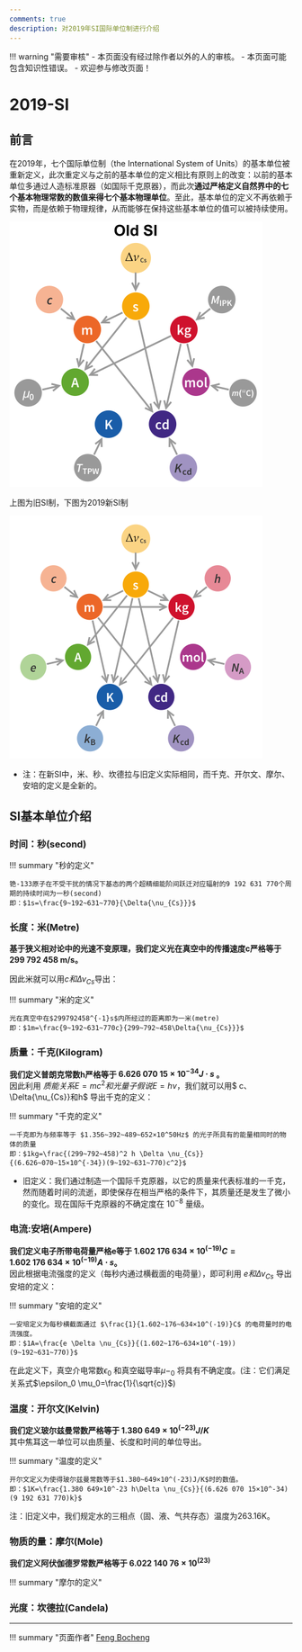```yaml
---
comments: true
description: 对2019年SI国际单位制进行介绍
---
```


!!! warning "需要审核"
    - 本页面没有经过除作者以外的人的审核。
    - 本页面可能包含知识性错误。
    - 欢迎参与修改页面！

# 2019-SI

## 前言

在2019年，七个国际单位制（the International System of Units）的基本单位被重新定义，此次重定义与之前的基本单位的定义相比有原则上的改变：以前的基本单位多通过人造标准原器（如国际千克原器），而此次**通过严格定义自然界中的七个基本物理常数的数值来得七个基本物理单位**。至此，基本单位的定义不再依赖于实物，而是依赖于物理规律，从而能够在保持这些基本单位的值可以被持续使用。

![OLD-SI](physics/../electromagnetics/img/OLD-SI.png)

上图为旧SI制，下图为2019新SI制

![NEW-SI](physics/../electromagnetics/img/NEW-SI.png)

- 注：在新SI中，米、秒、坎德拉与旧定义实际相同，而千克、开尔文、摩尔、安培的定义是全新的。

## SI基本单位介绍

### 时间：秒(second)

!!! summary "秒的定义"

    铯-133原子在不受干扰的情况下基态的两个超精细能阶间跃迁对应辐射的9 192 631 770个周期的持续时间为一秒(second)  
    即：$1s=\frac{9~192~631~770}{\Delta{\nu_{Cs}}}$  

### 长度：米(Metre)

**基于狭义相对论中的光速不变原理，我们定义光在真空中的传播速度c严格等于299 792 458 m/s。**  

因此米就可以用$c和\Delta{\nu_{Cs}}$导出：

!!! summary "米的定义"

    光在真空中在$299792458^{-1}s$内所经过的距离即为一米(metre)  
    即：$1m=\frac{9~192~631~770c}{299~792~458\Delta{\nu_{Cs}}}$

### 质量：千克(Kilogram)

**我们定义普朗克常数h严格等于 $6.626~070~15×10^{-34}J \cdot s$ 。**  
因此利用 $质能关系E=mc^2和光量子假说E=h\nu$，我们就可以用$ c、\Delta{\nu_{Cs}}和h$ 导出千克的定义：  

!!! summary "千克的定义"

    一千克即为与频率等于 $1.356~392~489~652×10^50Hz$ 的光子所具有的能量相同时的物体的质量
    即：$1kg=\frac{(299~792~458)^2 h \Delta \nu_{Cs}}{(6.626~070~15×10^{-34})(9~192~631~770)c^2}$

- 旧定义：我们通过制造一个国际千克原器，以它的质量来代表标准的一千克，然而随着时间的流逝，即使保存在相当严格的条件下，其质量还是发生了微小的变化。现在国际千克原器的不确定度在 $10^{-8}$ 量级。

### 电流:安培(Ampere)

**我们定义电子所带电荷量严格e等于 $1.602~176~634×10^(-19)C=1.602~176~634×10^(-19)A \cdot s$。**  
因此根据电流强度的定义（每秒内通过横截面的电荷量），即可利用 $e和\Delta{\nu_{Cs}}$ 导出安培的定义：

!!! summary "安培的定义"

    一安培定义为每秒横截面通过 $\frac{1}{1.602~176~634×10^(-19)}C$ 的电荷量时的电流强度。
    即：$1A=\frac{e \Delta \nu_{Cs}}{(1.602~176~634×10^(-19))(9~192~631~770)}$

在此定义下，真空介电常数$\epsilon_0$ 和真空磁导率$\mu-_0$ 将具有不确定度。(注：它们满足关系式$\epsilon_0 \mu_0=\frac{1}{\sqrt{c}}$)

### 温度：开尔文(Kelvin)

**我们定义玻尔兹曼常数严格等于 $1.380~649×10^(-23)J/K$**  
其中焦耳这一单位可以由质量、长度和时间的单位导出。

!!! summary "温度的定义"

    开尔文定义为使得玻尔兹曼常数等于$1.380~649×10^(-23)J/K$时的数值。
    即：$1K=\frac{1.380 649×10^-23 h\Delta \nu_{Cs}}{(6.626 070 15×10^-34)(9 192 631 770)k}$

注：旧定义中，我们规定水的三相点（固、液、气共存态）温度为263.16K。

### 物质的量：摩尔(Mole)

**我们定义阿伏伽德罗常数严格等于 $6.022~140~76×10^(23)$**  

!!! summary "摩尔的定义"

    

### 光度：坎德拉(Candela)


---
!!! summary "页面作者"
    [Feng Bocheng](mailto:bochengfeng.phy@stu.pku.edu.cn)
